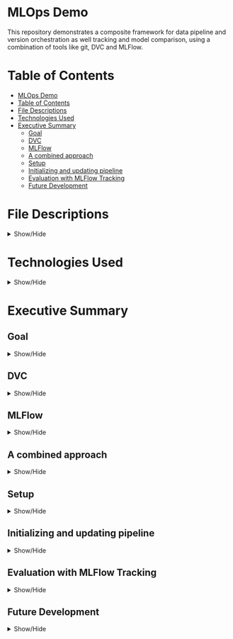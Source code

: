 # MLOps Demo

This repository demonstrates a composite framework for data pipeline and version orchestration as well tracking and model comparison, using a combination of tools like git, DVC and MLFlow.

# Table of Contents

- [MLOps Demo](#mlops-demo)
- [Table of Contents](#table-of-contents)
- [File Descriptions](#file-descriptions)
- [Technologies Used](#technologies-used)
- [Executive Summary](#executive-summary)
  - [Goal](#goal)
  - [DVC](#dvc)
  - [MLFlow](#mlflow)
  - [A combined approach](#a-combined-approach)
  - [Setup](#setup)
  - [Initializing and updating pipeline](#initializing-and-updating-pipeline)
  - [Evaluation with MLFlow Tracking](#evaluation-with-mlflow-tracking)
  - [Future Development](#future-development)

# File Descriptions

<p>
<details>
<summary>Show/Hide</summary></br>

- [.dvc](/.dvc/) : created directory at DVC initialization, containing congifuration, default cache location and other internal files and directories  
- [data](/data/) : contains the **raw/** and **processed/** sub directories for raw data (coming from the first pipeline stage data load) and for processed data (comming from pipeline stages for featurization and for splitting into train and test data) respectively; DVC automatically creates a .gitignore for all data sets
- [docs](/docs/) : contains markdown files, used by MkDocs in the creation of html documentation for the source code
- [images](/images/) : images used in this README
- [models](/models/) : contains **model.joblib** file (output from the training stage); DVC automatically creates a .gotignore file for the model
- [reports](/reports/) : contains the **metrics.json** with the resulting metrics and confusion matrix plot **confusion_matrix.png** on the test set (output from evaluation stage)
- [site](/site/) : MkDocs documentation, found [here](https://pmurati.github.io/MLOps/)
- [src](/src/) : contains the source code
  - [report](src/report/) : folder containing **visualizing.py** for creation of confusion matrix plot 
  - [stages](/src/stages/) : folder containg the different python functions associated with the different stages in the pipeline, namely **data_load.py** for loading the data, **featurize.py** for feature engineering, **data_split.py** for splitting the data into train and test sets, **train.py** for training the model on the train set and **evaluate.py** for evaluating the trained model on the test set  
  - [train](/src/train/) : folder containing the python script **train.py** with explicit model that is loaded into its associated stage; the intention is to add more models in the future and thus increase modularization of this project
  - [utils](/src/utils/) : folder containg helper functions, namely **logs.py** for logging functionalities, **start_pipeline.py** for initialization of a nested MLFlow run and **mlflow_run_decorator.py** that creates the associated MLFLow nested run decorator for each stage of the pipeline  
- [.dvcignore](/.dvcignore) : files and folders excluded from DVC version control
- [dvc.lock](/dvc.lock) : contains the md5 hashes of input and output data from the pipeline; links to the different data versions in the (remote) data storage
- [dvc.yaml](/dvc.yaml) : yaml file for specification of different stages, inputs, outputs and dependencies of pipeline
- [Makefile](/Makefile) : contains make commands for
  -  dependencies installation
  -  coding standards
  -  DVC & MLFlow Pipeline
- [mkdocs.yaml](/mkdocs.yaml) : config file for doc site generator
- [params.yaml](/params.yaml) : config file, used throughout the source code
- [requirements-dev.txt](/requirements-dev.txt) : dependencies for pipeline, including python pacakges for testing, linting and documentation 
- [requirements.txt](/requirements.txt) : dependencies for pipeline

</details>
</p>

# Technologies Used

<p>
<details>
<summary>Show/Hide</summary></br>

The user should be proficient with python programming, especially with the most common data science libraries: pandas, sklearn, matplotlib, to name a few. The user should be familiar with joblib, yaml and json files. In order to understand the functioning of the two tools presented in this demo, namely DVC and MLFlow, it is necessary to have some knowledge about git version control. Finally, being familiar with makefiles will come in handy for using this repo's make commands.

</details>
</p>

# Executive Summary

## Goal

<p>
<details>
<summary>Show/Hide</summary></br>

![MLOps Overview](/images/MLOps_Overview.png "taken from J Garg - Real Time Learning Course on MLOps Fundamentals")

The picture above captures the two essential steps of a mature ML project, operating under MLOps standards. 

>*MLOps is a culture with a set of principles and guidelines, defined in a mmachine learning world to seemlesly integrate and automate the development phase with the production phase*	

Lets make this more clear by briefly going over those two phases.
	
The development phase starts with an orchestrated experiment, in which manual steps are done in a consistent build-on-top modular manner. This procedure makes use of some standards and principles that emerged in the field over time. In order to reduce friction between data scientist's notebooks and ML engineer's code, we set up an orchestrated experiment. This stage makes use of notebook templates that define common functionality, e.g. database connection templates, templates for fetching data and so on. The idea is to create model agnostic coce. Here, data scientist try out new models, modelling approaches, do hyperparametertuning etc. The output is a source code, pushed to a code repository while also maintaining versioning of other features (like train and test data). The output source code is then integrated further in a CI/CD pipeline. It inculdes: test code, build, publish and deploy packaged pipeline. Automation is included in the whole process, from building workflows to the CI/CD pipelines themselves.
	
>**Note:** MLOps is pipeline centric (no/minimum manuall intervention needed). We put pipelines in production, rather than deploing new models every time. Thus, we deploy the whole model creation code itself as pipelines in poduction environments.
	
The result of the development phase is an automated pipeline. Togehter with a centralized hub for metadata and a model registry for versioning and maintaining the lineage, the time spend in updating and deploying new models into production can be reduced significantly. The goal of this repository is to focus on the process described up to this task, namely the pipeline for (re-)training a model, as well as versioning of the code and machine learning specific artifacts like the model itself, the data used and resulting metrics (see the proess experimentation/development in the graphic, as well as the part in staging/production under automated pipeline and ML metadata store). This is an important step in creating code reproducibility, sharing models and data with collaborators, comparing performance among different parametrizations of models and delivering consistency in the overall ML lifecycle. 
	
For the sake of completenss, it should be mentioned that every model needs to be served, usually done on some sort of endpoint. Now, wth the model in production, monitoring comes into play. Data scientist have to make sure that their models remian accuate all the time. This is done by monitoring the temporal behaviour of accurary metrics, the data distribution, its features, latency, uptime etc. Idealy, the system is set up for continuous training, where automatic retraining of the model is triggered by using fresh data based on some live pipeline. These triggers can be activated on demand, by some threshold or on some fixed time intervalls.        	

The graphic was taken from J Garg - Real Time learning's course on [MLOps Fundamentals](https://www.udemy.com/course/mlops-course/). For more information on the basics of MLOps, its benefits, importance and implementation, I refer to this course for a high-level introduction.

</details>
</p>

## DVC

<p>
<details>
<summary>Show/Hide</summary></br>

In analogy to git, DVC is a data version control, with similar commands and executables to git. In essence, it allows for the (remote) storage of large data files and their versioning, which is not recommended to be dealt with by git. Once a data file is added to DVC, a .dvc metafile is created at the same location as the original, as well as an additional .gitignore file. Instead of the large original, git will deal with the new and fairly small metafile which contains information about the path to the original as well as changes to that file in the form of an md5 hash. Now, to checkout a different version of the data, git will load the respective version of the metafile, which in turn points to the DVC storage.

>**NOTE:** A data file can be anything from raw or processed input data for ML models, the created model file itself, as well as output metrics or plotted files. Although we will use DVC mainly for input model data in this demo, its should be noted that DVC's functionality extends to a broader spectrum of files.

The above procedure is summarized in the following graphic, taken from the course [Iterative Tools for Data Scientists & Analysts](https://learn.iterative.ai/).

![DVC data versioning](/images/DVC_data_versioning.png "taken from iterative.ai - Iterative Tools for Data Scientists & Analysts")

That being said, DVC also allows for the orchestration of data pipelines. Given a configuration file named [dvc.yaml](/dvc.yaml), DVC will build the respective DAG (directed acyclic graph) and execute it, given a set of dependencies (**what** is the input data and **which** python scripts should be executed?), cmd commands (**how** should the python script be executed?), parameters (a reference to variables from a [params.yaml](/params.yaml) config file) and outputs (**what** is the generated output?) that need to be defined for each stage of the pipeline.

Setting up a pipeline this way not only automates the whole data science process from data extraction to model evaluation, DVC will also track versions of all input and output files automatically and stores them in a [dvc.lock](/dvc.lock) file which is created and/or updated at runtime. This .lock file is similar to the structure of the .yaml file: it is logically structured in accordance to the stages in the pipeline with the added information from the single metafiles described above (i.e. path information and a md5 hash recording the changes per data file). Tu build and run the pipeline, use the CLI command

```bash
dvc repro
```
>**NOTE:** When executed multiple times, DVC will run only those stages in which it detects changes, in order to increase performance. Add a force flag to the command to execute all stages nonetheless.

In this project, the following pipeline is implemented, based on the one from the course [Iterative Tools for Data Scientists & Analysts](https://learn.iterative.ai/).

![DVC data pipeline](/images/DVC_data_pipeline.png "taken from iterative.ai - Iterative Tools for Data Scientists & Analysts")

Each pipeline module corresponds to a python script, properly set up to receive input from `params.yaml` at runtime. Data is loaded and passed to the first stage (in our demo, it is actually generated from the sklearn iris data set) and throughout the pipeline, additional processed data is generated. In the end, a model, metrics, visualizations etc. are created and returned. 

</details>
</p>

## MLFlow

<p>
<details>
<summary>Show/Hide</summary></br>

MLFlow is a similar tool to DVC in that it also keeps track of ML model results. It allows the exact replication of model training and thus, functions as a tool for collaboartion and model sharing across multiple members of a data science team. However, it is best suited for comparing different models based on user defined criteria such as: data used, model (hyper)parameters and result metrics. Moreover, MLFlow offers a diverse range of deployment options for the created models. In this demo, the focus will lie on its model tracking functionalities.
>For that, MLFlow allows the setup of a remote tracking server that can be accessed by the users. In this demo however, the results will be saved locally and results can be viewed by running a local server.

MLFlow tracks models by using the logical framework of an experiment. This can be, but is not restricted to, a specific ML model in which one wants to compare different parametrizations. To each experiment, we can assign runs. Each trained model with its unique parametrization yields a single run and different runs within an experiment can be compared with one another.

What constitutes a parametrization? As already mentioned, this can be the data used (although, as we will see in the next sub section, this will be handled in a more efficient way by combining DVC with MLFlow functionalities), the model parameters, the evaluation metrics for training and testing, plots that have been generated, or the model itself (which can be saved in a way that deployment is simplified). However, even config files like the [params.yaml](/params.yaml) or [dvc.lock](/dvc.lock) files can be stored as artifacts with MLFlow. In the end, it is up to the user to decide what is considered to be important.

To set up an experiment, it suffices to add the following line of code to a python script

```bash
mlflow.set_experiment("experiment name")
```

followed by 

```bash
with mlflow.start_run("run name"):
  ...
```
to instanciate a MLFLow run. Within this with statement, one can use MLFLow's logging functionalities that take the form of

```bash
mlflow.log_param("parameter name", parameter)
mlflow.log_metric("metric name", metric)
mlflow.log_model(model,"model name")
mlflow.log_artifact(artifact)
```

To start the local tracking UI, run the CLI command

```
mlflow ui
```

For more information see the official [MLFlow docs](https://www.mlflow.org/docs/latest/quickstart.html) and clone the github repo for a series of [examples](https://github.com/mlflow/mlflow/tree/master/examples)

</details>
</p>

## A combined approach

<p>
<details>
<summary>Show/Hide</summary></br>

DVc and MLFlow have some overlapping features as showcased in the previous sections. This demo will explore the combination of
- git for code version control
- DVC for data version control and pipeline orchestration
- MLFlow for tracking/comparing runs and experiments (as well as deployment, see the section on [Future Deployment](#future-development))
The intend of this project is to demonstrate one route of what is generally possible when combining different functionalities, as described in the following. 

An MLFLow experiment and a dedicated run can be setup on top of the data pipeline. They just have to be initialized before the first stage is triggered. With that, one is able to log whatever is considered to be necessary in the respective stage. Additionally, MLFLow has the option to create nested runs. For comparison and a better overview of the same stage in different runs, it might be useful to have parameters, artifacts, etc. associated with the stage they are coming from (this is a design choice, again for the sake of demonstrating the possibilities of these tools). 

In the initialization step, the `MLFLOW_RUN_ID` is saved as an environmental variable. By setting an appropriate decorator function on top of each stage, each part of the pipeline gets associated with the same run (by making use of `MLFLOW_RUN_ID`). Please refer to the [code documentation](https://pmurati.github.io/MLOps/api/#initializing-the-nested-mlflow-run). For a more detailed explanation, see [Track DVC Pipeline Runs with MLFlow](https://www.sicara.fr/blog-technique/dvc-pipeline-runs-mlflow).

Another hybrid use is the exploitation of DVC's strong alignment with git commands. Using the tagging functionality of git, we can assign different versions to our data (or better to our metadatafile `dvc.lock`, more on that in the next section). Then, by using the python dvc api, it is possible to specify the version tag and with that get the desired data into the particular stage of the pipeline. Now, MLFlow can just log the version tag as a parameter, instead of the whole data (which DVC takes care of). 

The code will look something like this

```bash
data_url = dvc.api.get_url(path="path to dataset",
            repo="path to repository",
            rev="version tag"
        )
dataset = pd.read_csv(data_url, sep=',')

# log data url and version tag in mlflow
mlflow.log_param('data_url', data_url)
mlflow.log_param('version', "version tag")
```

For more information on data versioning with DVc and MLFlow, see the video on [Data Versioning and Reproducible ML with DVC and MLFlow](https://databricks.com/fr/session_eu20/data-versioning-and-reproducible-ml-with-dvc-and-mlflow).

</details>
</p>

## Setup

<p>
<details>
<summary>Show/Hide</summary></br>

This section shows, how dvc is used in conjunction with git. First, initialize git and dvc with the following commands

```bash
git init
dvc init
git commit -m "initialize repo"
```

Two hidden folders are created. One for git and for DVC. Inside the .dvc folder lie some internal files and the config which will be altered next. By default, DVC recently started collecting anonymized usage analytics, so that the authors can better understand how their tool is used in order to improve it. It can be turned off by setting the analytics configuration option to false.

```bash
dvc config core.analytics false 
git commit .dvc/config -m "configure analytics options"
```

Next, to set a remote storage for DVC use

```bash
mkdir -p $(REMOTE_PATH)
dvc remote add -d dvc-remote $(REMOTE_PATH) -f
git commit .dvc/config -m "configure remote storage"
```

In this example, the remote storage is set locally ad referenced by the name dvc-remote. For a cloud storage, additional authentication steps might be required. DVC saves data in its cache. It might come in handy to set up a remote cache. This is done via

```bash
mkdir -p $(CACHE_PATH)
dvc cache dir $(CACHE_PATH)
git commit .dvc/config -m "configure remote cache"
```

The changes done through the above executions can be seen in the rspective [config file](/.dvc/config).

</details>
</p>

## Initializing and updating pipeline

<p>
<details>
<summary>Show/Hide</summary></br>

Assuming that a `dvc.yaml` file has been created, the one-liner 

```bash
dvc repro
```

suffices to run each step in the pipeline and save the data via DVC version control in the form of a `dvc.lock` file that is created during run time. DVC checks for changes in each stage and only updates the ones where it detects changes in the code (in the following the force flag -f is used to always perform each stage). 

In order to perform the composite DVC-MLFlow framework, we have to alter this command

```bash
MLFLOW_RUN_ID=`python ./src/utils/start_pipeline.py --config=params.yaml  --run_name=$(RUN_NAME)` \
	dvc repro -f
```
As mentioned in [this](#a-combined-approach) section, we have to specify an environment variable for the nested tracking logic to work. This is returned by the experiment- and run-initiation script [start_pipeline.py](/src/utils/start_pipeline.py), which takes the `params.yaml` file and a speecified run name as input. Given that, the pipeline is triggered. The pipeline will create .gitignore files for all dependency files and output data, as well as the .lock file. Both shall be added to git version control and commited to both git and DVC.

```bash
git add --all
git commit -m "Reproduce DVC pipeline"
dvc commit
```

Finally, to ensure that the data is versioned (such that MLFlow can save the tag as a parameter) we include a git tag und push the changes to DVC.

```bash
git tag -a $(TAG) -m "Some meaningful message"
dvc push
```

>Keep in mind that additional steps are needed such as `git push origin --tags`, when synchronizing with a remote git repo (origin).

</details>
</p>

## Evaluation with MLFlow Tracking

<p>
<details>
<summary>Show/Hide</summary></br>

The results of running the pipeline can be seen in the MLFLow UI, via

```bash
mlflow ui
```

![MLFlow UI](/images/MLFLow_UI.png)

Each row represents one run. There are distinct columns per tracked parameter and metric. Each run can be expanded to show all the nested runs, named after their stage. Different runs can be compared with respect to parameters and metrics and the logged models can be shared and made available for further usage. 

</details>
</p>

## Future Development

<p>
<details>
<summary>Show/Hide</summary></br>

To conclude, here is a list with further steps that build on the existing framework:

- setup a remote dvc cache/storage on cloud
- setup MLFlow tracking server
- include more model options, i.e. conceptualize a more modularized approach 
- test the practicality of nested mlflow runs
- integrate automated deployment of endpoints for the models (via MLFlow)
- include monitoring of model performance

</details>
</p>
